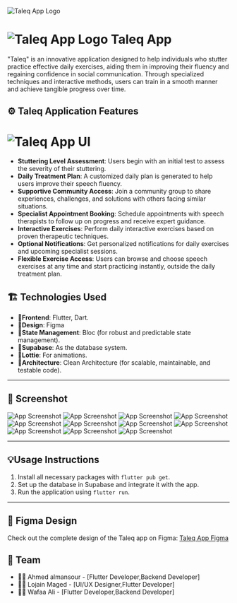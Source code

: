 ![Taleq App Logo](2.jpg)

# ![Taleq App Logo](3.jpg) Taleq App

"Taleq" is an innovative application designed to help individuals who stutter practice effective daily exercises, aiding them in improving their fluency and regaining confidence in social communication. Through specialized techniques and interactive methods, users can train in a smooth manner and achieve tangible progress over time.


## ⚙️ Taleq Application Features
# ![Taleq App UI](1.jpg) 
- **Stuttering Level Assessment**: Users begin with an initial test to assess the severity of their stuttering.
- **Daily Treatment Plan**: A customized daily plan is generated to help users improve their speech fluency.
- **Supportive Community Access**: Join a community group to share experiences, challenges, and solutions with others facing similar situations.
- **Specialist Appointment Booking**: Schedule appointments with speech therapists to follow up on progress and receive expert guidance.
- **Interactive Exercises**: Perform daily interactive exercises based on proven therapeutic techniques.
- **Optional Notifications**: Get personalized notifications for daily exercises and upcoming specialist sessions.
- **Flexible Exercise Access**: Users can browse and choose speech exercises at any time and start practicing instantly, outside the daily treatment plan.

## 🏗️ Technologies Used

- 📱**Frontend**: Flutter, Dart.
- 🎨**Design**: Figma
- 📑**State Management**: Bloc (for robust and predictable state management).
- 💾**Supabase**: As the database system.
- 🎥**Lottie**: For animations.
- 🧼**Architecture**: Clean Architecture (for scalable, maintainable, and testable code).

---
## 📸 Screenshot
![App Screenshot](4.png)
![App Screenshot](5.png)
![App Screenshot](6.png)
![App Screenshot](7.png)
![App Screenshot](8.png)
![App Screenshot](9.png)
![App Screenshot](10.png)
![App Screenshot](11.png)
![App Screenshot](12.png)
![App Screenshot](13.png)
![App Screenshot](14.png)

---
## 💡Usage Instructions

1. Install all necessary packages with `flutter pub get`.
2. Set up the database in Supabase and integrate it with the app.
3. Run the application using `flutter run`.

---

## 🎨 Figma Design
Check out the complete design of the Taleq app on Figma:
[Taleq App Figma](https://www.figma.com/design/3YkN5WVeYaMgaz3aoIuWXd/Taleq-Flutter?node-id=721-6031&t=lf2rm8V7pwdSpwE1-1)

## 🚀 Team
- 👦🏻 Ahmed almansour - [Flutter Developer,Backend Developer]
- 👧🏻 Lojain Maged - [UI/UX Designer,Flutter Developer]
- 👩🏻 Wafaa Ali - [Flutter Developer,Backend Developer]